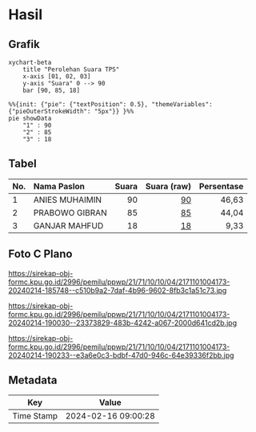 # Hasil

## Grafik

```mermaid
xychart-beta
    title "Perolehan Suara TPS"
    x-axis [01, 02, 03]
    y-axis "Suara" 0 --> 90
    bar [90, 85, 18]
```

```mermaid
%%{init: {"pie": {"textPosition": 0.5}, "themeVariables": {"pieOuterStrokeWidth": "5px"}} }%%
pie showData
    "1" : 90
    "2" : 85
    "3" : 18
```

## Tabel

| No. | Nama Paslon    | Suara | Suara (raw) | Persentase |
|:--- |:-------------- | -----:| -----------:| ----------:|
| 1   | ANIES MUHAIMIN | 90    | [90][p-1]   | 46,63      |
| 2   | PRABOWO GIBRAN | 85    | [85][p-2]   | 44,04      |
| 3   | GANJAR MAHFUD  | 18    | [18][p-3]   | 9,33       |


[p-1]: https://github.com/gigit-pemilu/pemilu-2024-21-kepulauan-riau/blob/main/pilpres/hitung-suara/sub/21-kepulauan-riau/sub/71-kota-batam/sub/10-batam-kota/sub/1004-belian/sub/173-tps/sub/paslon-1.txt
[p-2]: https://github.com/gigit-pemilu/pemilu-2024-21-kepulauan-riau/blob/main/pilpres/hitung-suara/sub/21-kepulauan-riau/sub/71-kota-batam/sub/10-batam-kota/sub/1004-belian/sub/173-tps/sub/paslon-2.txt
[p-3]: https://github.com/gigit-pemilu/pemilu-2024-21-kepulauan-riau/blob/main/pilpres/hitung-suara/sub/21-kepulauan-riau/sub/71-kota-batam/sub/10-batam-kota/sub/1004-belian/sub/173-tps/sub/paslon-3.txt

## Foto C Plano

https://sirekap-obj-formc.kpu.go.id/2996/pemilu/ppwp/21/71/10/10/04/2171101004173-20240214-185748--c510b9a2-7daf-4b96-9602-8fb3c1a51c73.jpg

https://sirekap-obj-formc.kpu.go.id/2996/pemilu/ppwp/21/71/10/10/04/2171101004173-20240214-190030--23373829-483b-4242-a067-2000d641cd2b.jpg

https://sirekap-obj-formc.kpu.go.id/2996/pemilu/ppwp/21/71/10/10/04/2171101004173-20240214-190233--e3a6e0c3-bdbf-47d0-946c-64e39336f2bb.jpg


## Metadata

| Key        | Value               |
| ---------- | ------------------- |
| Time Stamp | 2024-02-16 09:00:28 |



